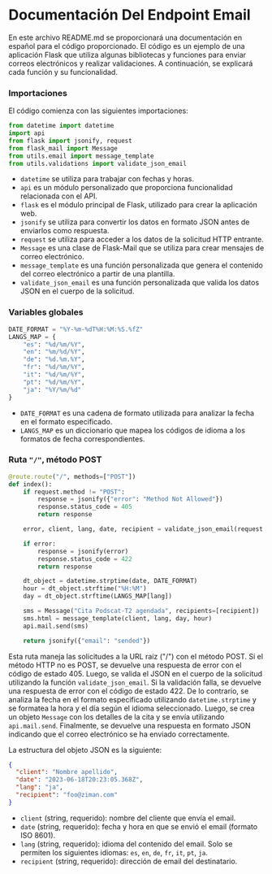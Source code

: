 # Documentación Del Endpoint Email

En este archivo README.md se proporcionará una documentación en español para el código proporcionado. El código es un ejemplo de una aplicación Flask que utiliza algunas bibliotecas y funciones para enviar correos electrónicos y realizar validaciones. A continuación, se explicará cada función y su funcionalidad.

### Importaciones

El código comienza con las siguientes importaciones:

```python
from datetime import datetime
import api
from flask import jsonify, request
from flask_mail import Message
from utils.email import message_template
from utils.validations import validate_json_email
```

- `datetime` se utiliza para trabajar con fechas y horas.
- `api` es un módulo personalizado que proporciona funcionalidad relacionada con el API.
- `flask` es el módulo principal de Flask, utilizado para crear la aplicación web.
- `jsonify` se utiliza para convertir los datos en formato JSON antes de enviarlos como respuesta.
- `request` se utiliza para acceder a los datos de la solicitud HTTP entrante.
- `Message` es una clase de Flask-Mail que se utiliza para crear mensajes de correo electrónico.
- `message_template` es una función personalizada que genera el contenido del correo electrónico a partir de una plantilla.
- `validate_json_email` es una función personalizada que valida los datos JSON en el cuerpo de la solicitud.

### Variables globales

```python
DATE_FORMAT = "%Y-%m-%dT%H:%M:%S.%fZ"
LANGS_MAP = {
    "es": "%d/%m/%Y",
    "en": "%m/%d/%Y",
    "de": "%d.%m.%Y",
    "fr": "%d/%m/%Y",
    "it": "%d/%m/%Y",
    "pt": "%d/%m/%Y",
    "ja": "%Y/%m/%d"
}
```

- `DATE_FORMAT` es una cadena de formato utilizada para analizar la fecha en el formato especificado.
- `LANGS_MAP` es un diccionario que mapea los códigos de idioma a los formatos de fecha correspondientes.

### Ruta `"/"`, método POST

```python
@route.route("/", methods=["POST"])
def index():
    if request.method != "POST":
        response = jsonify({"error": "Method Not Allowed"})
        response.status_code = 405
        return response

    error, client, lang, date, recipient = validate_json_email(request.get_json())

    if error:
        response = jsonify(error)
        response.status_code = 422
        return response

    dt_object = datetime.strptime(date, DATE_FORMAT)
    hour = dt_object.strftime("%H:%M")
    day = dt_object.strftime(LANGS_MAP[lang])

    sms = Message("Cita Podscat-T2 agendada", recipients=[recipient])
    sms.html = message_template(client, lang, day, hour)
    api.mail.send(sms)

    return jsonify({"email": "sended"})
```

Esta ruta maneja las solicitudes a la URL raíz ("/") con el método POST. Si el método HTTP no es POST, se devuelve una respuesta de error con el código de estado 405. Luego, se valida el JSON en el cuerpo de la solicitud utilizando la función `validate_json_email`. Si la validación falla, se devuelve una respuesta de error con el código de estado 422. De lo contrario, se analiza la fecha en el formato especificado utilizando `datetime.strptime` y se formatea la hora y el día según el idioma seleccionado. Luego, se crea un objeto `Message` con los detalles de la cita y se envía utilizando `api.mail.send`. Finalmente, se devuelve una respuesta en formato JSON indicando que el correo electrónico se ha enviado correctamente.

La estructura del objeto JSON es la siguiente:

```json
{
  "client": "Nombre apellido",
  "date": "2023-06-18T20:23:05.368Z",
  "lang": "ja",
  "recipient": "foo@ziman.com"
}
```

- `client` (string, requerido): nombre del cliente que envía el email.
- `date` (string, requerido): fecha y hora en que se envió el email (formato ISO 8601).
- `lang` (string, requerido): idioma del contenido del email. Solo se permiten los siguientes idiomas: `es`, `en`, `de`, `fr`, `it`, `pt`, `ja`.
- `recipient` (string, requerido): dirección de email del destinatario.
